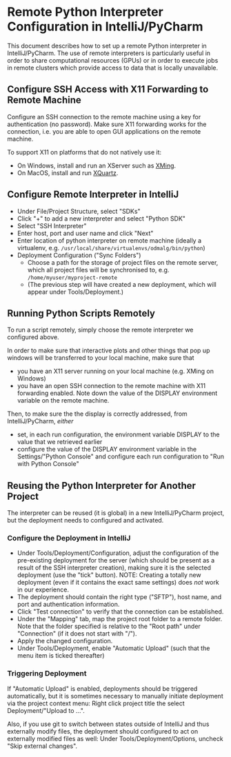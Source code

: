# Remote Python Interpreter Configuration in IntelliJ/PyCharm

This document describes how to set up a remote Python interpreter in IntelliJ/PyCharm.
The use of remote interpreters is particularly useful in order to share computational resources (GPUs) or in order to execute jobs in remote clusters which provide access to data that is locally unavailable.

## Configure SSH Access with X11 Forwarding to Remote Machine

Configure an SSH connection to the remote machine using a key for authentication (no password).
Make sure X11 forwarding works for the connection, i.e. you are able to open GUI applications on the remote machine.

To support X11 on platforms that do not natively use it:
* On Windows, install and run an XServer such as [XMing](https://sourceforge.net/projects/xming/).
* On MacOS, install and run [XQuartz](https://www.xquartz.org/).

## Configure Remote Interpreter in IntelliJ

- Under File/Project Structure, select "SDKs"
- Click "+" to add a new interpreter and select "Python SDK"
- Select "SSH Interpreter"
- Enter host, port and user name and click "Next"
- Enter location of python interpreter on remote machine (ideally a virtualenv, e.g. `/usr/local/share/virtualenvs/odmalg/bin/python`)
- Deployment Configuration ("Sync Folders")
  - Choose a path for the storage of project files on the remote server, which all project files will be synchronised to, e.g. `/home/myuser/myproject-remote`
  - (The previous step will have created a new deployment, which will appear under Tools/Deployment.)

## Running Python Scripts Remotely 

To run a script remotely, simply choose the remote interpreter we configured above.

In order to make sure that interactive plots and other things that pop up windows will be transferred to your local machine, make sure that 
* you have an X11 server running on your local machine (e.g. XMing on Windows) 
* you have an open SSH connection to the remote machine with X11 forwarding enabled. Note down the value of the DISPLAY environment variable on the remote machine. 

Then, to make sure the the display is correctly addressed, from IntelliJ/PyCharm, *either*
* set, in each run configuration, the environment variable DISPLAY to the value that we retrieved earlier 
* configure the value of the DISPLAY environment variable in the Settings/"Python Console" and configure each run configuration to "Run with Python Console"

## Reusing the Python Interpreter for Another Project

The interpreter can be reused (it is global) in a new IntelliJ/PyCharm project, but the deployment needs to configured and activated.

### Configure the Deployment in IntelliJ

- Under Tools/Deployment/Configuration, adjust the configuration of the pre-existing deployment for the server (which should be present as a result of the SSH interpreter creation), making sure it is the selected deployment (use the "tick" button). NOTE: Creating a totally new deployment (even if it contains the exact same settings) does *not* work in our experience.
- The deployment should contain the right type ("SFTP"), host name, and port and authentication information.
- Click "Test connection" to verify that the connection can be established.
- Under the "Mapping" tab, map the project root folder to a remote folder. Note that the folder specified is relative to the "Root path" under "Connection" (if it does not start with "/").
- Apply the changed configuration.
- Under Tools/Deployment, enable "Automatic Upload" (such that the menu item is ticked thereafter)

### Triggering Deployment

If "Automatic Upload" is enabled, deployments should be triggered automatically, but it is sometimes necessary to manually initiate deployment via the project context menu: Right click project title the select Deployment/"Upload to ...".

Also, if you use git to switch between states outside of IntelliJ and thus externally modify files, the deployment should configured to act on externally modified files as well: Under Tools/Deployment/Options, uncheck "Skip external changes".
